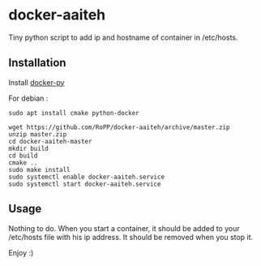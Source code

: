 docker-aaiteh
=============

Tiny python script to add ip and hostname of container in /etc/hosts.

Installation
------------

Install [docker-py](https://github.com/docker/docker-py)

For debian :
```shell
sudo apt install cmake python-docker
```

```shell
wget https://github.com/RoPP/docker-aaiteh/archive/master.zip
unzip master.zip
cd docker-aaiteh-master
mkdir build
cd build
cmake ..
sudo make install
sudo systemctl enable docker-aaiteh.service
sudo systemctl start docker-aaiteh.service
```

Usage
-----

Nothing to do. When you start a container, it should be added to your /etc/hosts file with his ip address. It should be removed when you stop it.

Enjoy :)
